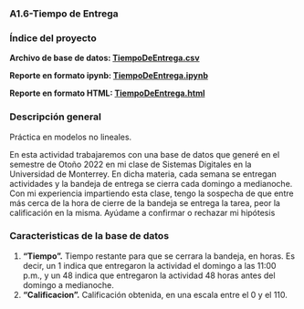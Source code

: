 ### **A1.6-Tiempo de Entrega**

### Índice del proyecto
<p><b>Archivo de base de datos: <a href="TiempoDeEntrega.csv" title="TiempoDeEntrega.csv">TiempoDeEntrega.csv</a></b></p>
<p><b>Reporte en formato ipynb: <a href="TiempoDeEntrega.ipynb" title="TiempoDeEntrega.ipynb">TiempoDeEntrega.ipynb</a></b></p>
<p><b>Reporte en formato HTML: <a href="TiempoDeEntrega.html" title="TiempoDeEntrega.html">TiempoDeEntrega.html</a></b></p>

### Descripción general
<p>Práctica en modelos no lineales.</p>
<p>En esta actividad trabajaremos con una base de datos que generé en el semestre de Otoño 2022 en mi clase de Sistemas Digitales en la Universidad de Monterrey. En dicha materia, cada semana se entregan actividades y la bandeja de entrega se cierra cada domingo a medianoche. Con mi experiencia impartiendo esta clase, tengo la sospecha de que entre más cerca de la hora de cierre de la bandeja se entrega la tarea, peor la calificación en la misma. Ayúdame a confirmar o rechazar mi hipótesis</p>

### Caracteristicas de la base de datos
1. **“Tiempo”.** Tiempo restante para que se cerrara la bandeja, en horas. Es decir, un 1 indica que entregaron la actividad el domingo a las 11:00 p.m., y un 48 indica que entregaron la actividad 48 horas antes del domingo a medianoche.
2. **“Calificacion”.** Calificación obtenida, en una escala entre el 0 y el 110.
